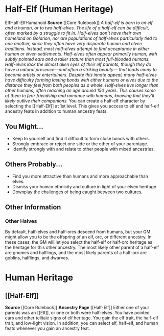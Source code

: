 ﻿---
ability: null
ability_boost: null
ability_flaw: null
hp: null
id: '7'
land_speed: null
language: null
max_speed: null
name: Half-Elf
rarity: null
size: null
source: '[[DATABASE/source/Core Rulebook|Core Rulebook]]'
speed: null
trait: null
type: null
vision: null

---
# Half-Elf (Human Heritage)

<span class="item-trait">Elf</span><span class="item-trait">Half-Elf</span><span class="item-trait">Humanoid</span>
**Source** [[Core Rulebook]] 
_A half-elf is born to an elf and a human, or to two half-elves. The life of a half-elf can be difficult, often marked by a struggle to fit in. Half-elves don’t have their own homeland on Golarion, nor are populations of half-elves particularly tied to one another, since they often have very disparate human and elven traditions. Instead, most half-elves attempt to find acceptance in either human or elven settlements.
 Half-elves often appear primarily human, with subtly pointed ears and a taller stature than most full-blooded humans. Half-elves lack the almost alien eyes of their elf parents, though they do have a natural presence—and often a striking beauty— that leads many to become artists or entertainers. Despite this innate appeal, many half-elves have difficulty forming lasting bonds with either humans or elves due to the distance they feel from both peoples as a whole.
 Half-elves live longer than other humans, often reaching an age around 150 years. This causes some of them to fear friendship and romance with humans, knowing that they’ll likely outlive their companions._
You can create a half-elf character by selecting the [[Half-Elf]] at 1st level. This gives you access to elf and half-elf ancestry feats in addition to human ancestry feats.

## You Might...

* Keep to yourself and find it difficult to form close bonds with others. 
* Strongly embrace or reject one side or the other of your parentage. 
* Identify strongly with and relate to other people with mixed ancestries.

## Others Probably...

* Find you more attractive than humans and more approachable than elves. 
* Dismiss your human ethnicity and culture in light of your elven heritage. 
* Downplay the challenges of being caught between two cultures.

## Other Information

### Other Halves

By default, half-elves and half-orcs descend from humans, but your GM might allow you to be the offspring of an elf, orc, or different ancestry. In these cases, the GM will let you select the half-elf or half-orc heritage as the heritage for this other ancestry. The most likely other parent of a half-elf are gnomes and halflings, and the most likely parents of a half-orc are goblins, halflings, and dwarves.

# Human Heritage

## [[Half-Elf]]

**Source** [[Core Rulebook]] 
**Ancestry Page** [[Half-Elf]]
Either one of your parents was an [[Elf]], or one or both were half-elves. You have pointed ears and other telltale signs of elf heritage. You gain the elf trait, the half-elf trait, and low-light vision. In addition, you can select elf, half-elf, and human feats whenever you gain an ancestry feat.